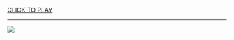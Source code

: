 
<a href="https://premium76.site?title=first_person_driving_games_unblocked&ref=13M">CLICK TO PLAY</a></h3>
<hr>

<a href="https://premium76.site?title=first_person_driving_games_unblocked&ref=13M"><img src="https://clearcache.store/games.png"></a>


